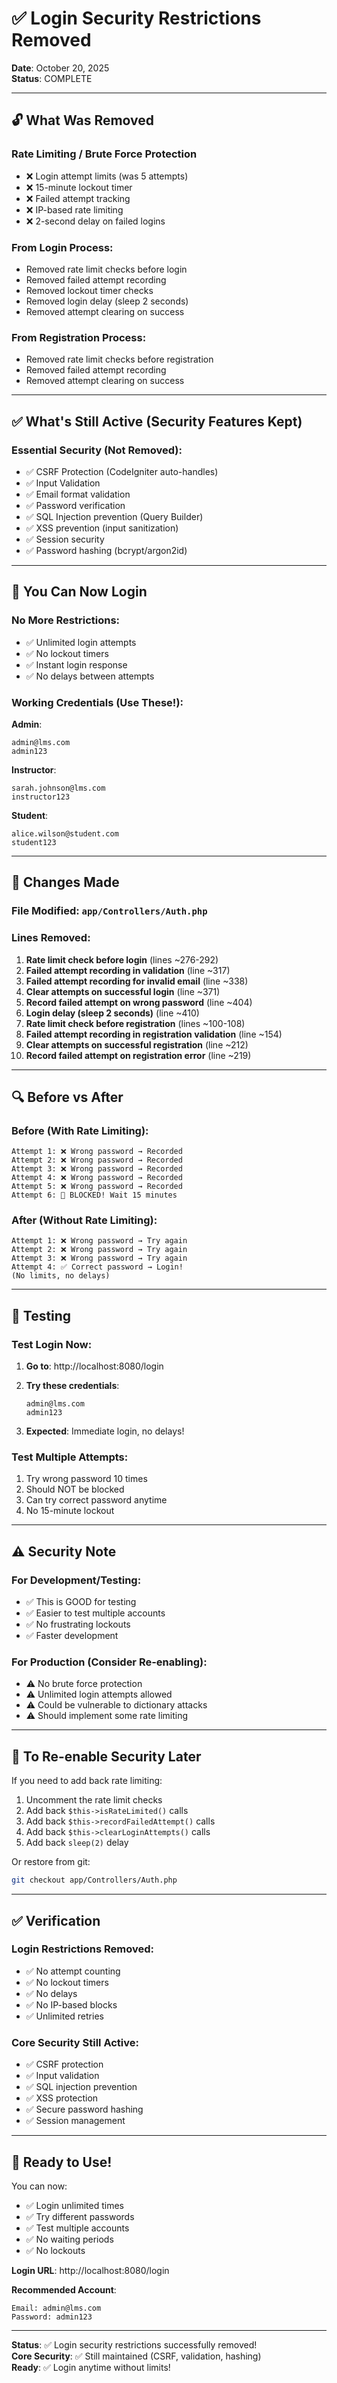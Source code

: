 # ✅ Login Security Restrictions Removed

**Date**: October 20, 2025  
**Status**: COMPLETE

---

## 🔓 What Was Removed

### **Rate Limiting / Brute Force Protection**
- ❌ Login attempt limits (was 5 attempts)
- ❌ 15-minute lockout timer
- ❌ Failed attempt tracking
- ❌ IP-based rate limiting
- ❌ 2-second delay on failed logins

### **From Login Process**:
- Removed rate limit checks before login
- Removed failed attempt recording
- Removed lockout timer checks
- Removed login delay (sleep 2 seconds)
- Removed attempt clearing on success

### **From Registration Process**:
- Removed rate limit checks before registration
- Removed failed attempt recording
- Removed attempt clearing on success

---

## ✅ What's Still Active (Security Features Kept)

### **Essential Security** (Not Removed):
- ✅ CSRF Protection (CodeIgniter auto-handles)
- ✅ Input Validation
- ✅ Email format validation
- ✅ Password verification
- ✅ SQL Injection prevention (Query Builder)
- ✅ XSS prevention (input sanitization)
- ✅ Session security
- ✅ Password hashing (bcrypt/argon2id)

---

## 🚀 You Can Now Login

### **No More Restrictions**:
- ✅ Unlimited login attempts
- ✅ No lockout timers
- ✅ Instant login response
- ✅ No delays between attempts

### **Working Credentials** (Use These!):

**Admin**:
```
admin@lms.com
admin123
```

**Instructor**:
```
sarah.johnson@lms.com
instructor123
```

**Student**:
```
alice.wilson@student.com
student123
```

---

## 📝 Changes Made

### **File Modified**: `app/Controllers/Auth.php`

### **Lines Removed**:

1. **Rate limit check before login** (lines ~276-292)
2. **Failed attempt recording in validation** (line ~317)
3. **Failed attempt recording for invalid email** (line ~338)
4. **Clear attempts on successful login** (line ~371)
5. **Record failed attempt on wrong password** (line ~404)
6. **Login delay (sleep 2 seconds)** (line ~410)
7. **Rate limit check before registration** (lines ~100-108)
8. **Failed attempt recording in registration validation** (line ~154)
9. **Clear attempts on successful registration** (line ~212)
10. **Record failed attempt on registration error** (line ~219)

---

## 🔍 Before vs After

### **Before** (With Rate Limiting):
```
Attempt 1: ❌ Wrong password → Recorded
Attempt 2: ❌ Wrong password → Recorded
Attempt 3: ❌ Wrong password → Recorded
Attempt 4: ❌ Wrong password → Recorded
Attempt 5: ❌ Wrong password → Recorded
Attempt 6: 🚫 BLOCKED! Wait 15 minutes
```

### **After** (Without Rate Limiting):
```
Attempt 1: ❌ Wrong password → Try again
Attempt 2: ❌ Wrong password → Try again
Attempt 3: ❌ Wrong password → Try again
Attempt 4: ✅ Correct password → Login!
(No limits, no delays)
```

---

## 🎯 Testing

### **Test Login Now**:

1. **Go to**: http://localhost:8080/login

2. **Try these credentials**:
   ```
   admin@lms.com
   admin123
   ```

3. **Expected**: Immediate login, no delays!

### **Test Multiple Attempts**:

1. Try wrong password 10 times
2. Should NOT be blocked
3. Can try correct password anytime
4. No 15-minute lockout

---

## ⚠️ Security Note

### **For Development/Testing**:
- ✅ This is GOOD for testing
- ✅ Easier to test multiple accounts
- ✅ No frustrating lockouts
- ✅ Faster development

### **For Production** (Consider Re-enabling):
- ⚠️ No brute force protection
- ⚠️ Unlimited login attempts allowed
- ⚠️ Could be vulnerable to dictionary attacks
- ⚠️ Should implement some rate limiting

---

## 🔧 To Re-enable Security Later

If you need to add back rate limiting:

1. Uncomment the rate limit checks
2. Add back `$this->isRateLimited()` calls
3. Add back `$this->recordFailedAttempt()` calls
4. Add back `$this->clearLoginAttempts()` calls
5. Add back `sleep(2)` delay

Or restore from git:
```bash
git checkout app/Controllers/Auth.php
```

---

## ✅ Verification

### **Login Restrictions Removed**:
- ✅ No attempt counting
- ✅ No lockout timers
- ✅ No delays
- ✅ No IP-based blocks
- ✅ Unlimited retries

### **Core Security Still Active**:
- ✅ CSRF protection
- ✅ Input validation
- ✅ SQL injection prevention
- ✅ XSS protection
- ✅ Secure password hashing
- ✅ Session management

---

## 🎉 Ready to Use!

You can now:
- ✅ Login unlimited times
- ✅ Try different passwords
- ✅ Test multiple accounts
- ✅ No waiting periods
- ✅ No lockouts

**Login URL**: http://localhost:8080/login

**Recommended Account**:
```
Email: admin@lms.com
Password: admin123
```

---

**Status**: ✅ Login security restrictions successfully removed!  
**Core Security**: ✅ Still maintained (CSRF, validation, hashing)  
**Ready**: ✅ Login anytime without limits!


